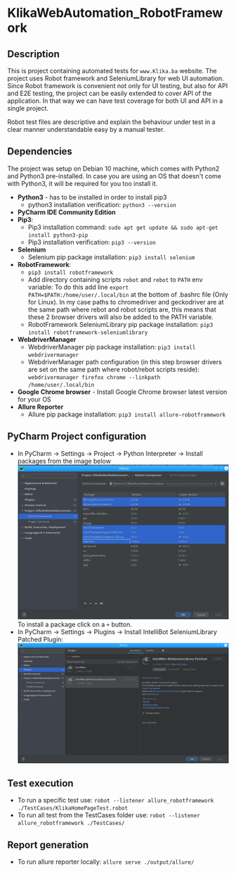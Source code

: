 # KlikaWebAutomation_RobotFramework

## Description

This is project containing automated tests for `www.Klika.ba` website.
The project uses Robot framework and SeleniumLibrary for web UI automation.
Since Robot framework is convenient not only for UI testing, but also for API and E2E testing,
the project can be easily extended to cover API of the application.
In that way we can have test coverage for both UI and API in a single project.

Robot test files are descriptive and explain the behaviour under test in a clear manner understandable easy by a manual tester.

## Dependencies
The project was setup on Debian 10 machine, which comes with Python2 and Python3 pre-installed.
In case you are using an OS that doesn't come with Python3, it will be required for you too install it.

* **Python3** - has to be installed in order to install pip3
  * python3 installation verification: `python3 --version`
* **PyCharm IDE Community Edition**
* **Pip3**:
    * Pip3 installation command:
    `sudo apt get update && sudo apt-get install python3-pip`
    * Pip3 installation verification:
    `pip3 --version`
* **Selenium**
  * Selenium pip package installation:
    `pip3 install selenium`
* **RobotFramework**:
  * `pip3 install robotframework`
  * Add directory containing scripts `robot` and `rebot` to `PATH` env variable: 
    To do this add line `export PATH=$PATH:/home/user/.local/bin` at the bottom of .bashrc file (Only for Linux).
    In my case paths to chromedriver and geckodriver are at the same path where rebot and robot scripts are, 
    this means that these 2 browser drivers will also be added to the PATH variable.
  * RobotFramework SeleniumLibrary pip package installation:
    `pip3 install robotframework-seleniumlibrary`
* **WebdriverManager**
  * WebdriverManager pip package installation:
    `pip3 install webdrivermanager`
  * WebdriverManager path configuration (in this step browser drivers are set on the same path where robot/rebot scripts reside):
    `webdrivermanager firefox chrome --linkpath /home/user/.local/bin`
* **Google Chrome browser** - Install Google Chrome browser latest version for your OS
* **Allure Reporter**
  * Allure pip package installation:
    `pip3 install allure-robotframework`
## PyCharm Project configuration
* In PyCharm -> Settings -> Project -> Python Interpreter -> Install packages from the image below
![img.png](img.png)
To install a package click on a `+` button.
* In PyCharm -> Settings -> Plugins -> Install IntelliBot SeleniumLibrary Patched Plugin:
![img_1.png](img_1.png)
  
## Test execution
* To run a specific test use:
  `robot --listener allure_robotframework ./TestCases/KlikaHomePageTest.robot`
* To run all test from the TestCases folder use:
  `robot --listener allure_robotframework ./TestCases/`

## Report generation
* To run allure reporter locally:
  `allure serve ./output/allure/`